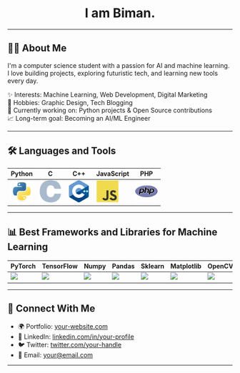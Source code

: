 <h1 align="center">I am Biman.</h1>

---

## 👨‍💻 About Me  
I'm a computer science student with a passion for AI and machine learning.  
I love building projects, exploring futuristic tech, and learning new tools every day.  

✨ Interests: Machine Learning, Web Development, Digital Marketing  
🎨 Hobbies: Graphic Design, Tech Blogging  
🚀 Currently working on: Python projects & Open Source contributions  
📈 Long-term goal: Becoming an AI/ML Engineer  

---

## 🛠️ Languages and Tools

| Python | C | C++ | JavaScript | PHP |
|--------|---|-----|------------|-----|
| <img src="https://raw.githubusercontent.com/devicons/devicon/master/icons/python/python-original.svg" width="50"/> | <img src="https://raw.githubusercontent.com/devicons/devicon/master/icons/c/c-original.svg" width="50"/> | <img src="https://raw.githubusercontent.com/devicons/devicon/master/icons/cplusplus/cplusplus-original.svg" width="50"/> | <img src="https://raw.githubusercontent.com/devicons/devicon/master/icons/javascript/javascript-original.svg" width="50"/> | <img src="https://raw.githubusercontent.com/devicons/devicon/master/icons/php/php-original.svg" width="50"/> |

---

## 📊 Best Frameworks and Libraries for Machine Learning

| PyTorch | TensorFlow | Numpy | Pandas | Sklearn | Matplotlib | OpenCV |
|---------|------------|-------|--------|---------|------------|--------|
| <img src="https://www.vectorlogo.zone/logos/pytorch/pytorch-icon.svg" width="50"/> | <img src="https://www.vectorlogo.zone/logos/tensorflow/tensorflow-icon.svg" width="50"/> | <img src="https://numpy.org/images/logo.svg" width="50"/> | <img src="https://pandas.pydata.org/static/img/pandas_mark.svg" width="50"/> | <img src="https://scikit-learn.org/stable/_static/scikit-learn-logo-small.png" width="50"/> | <img src="https://matplotlib.org/stable/_static/logo2_compressed.svg" width="50"/> | <img src="https://opencv.org/wp-content/uploads/2020/07/OpenCV_logo_black-1.png" width="50"/> |

---

## 🔗 Connect With Me

- 🌍 Portfolio: [your-website.com](https://your-website.com)  
- 💼 LinkedIn: [linkedin.com/in/your-profile](https://linkedin.com/in/your-profile)  
- 🐦 Twitter: [twitter.com/your-handle](https://twitter.com/your-handle)  
- 📧 Email: your@email.com  

---
